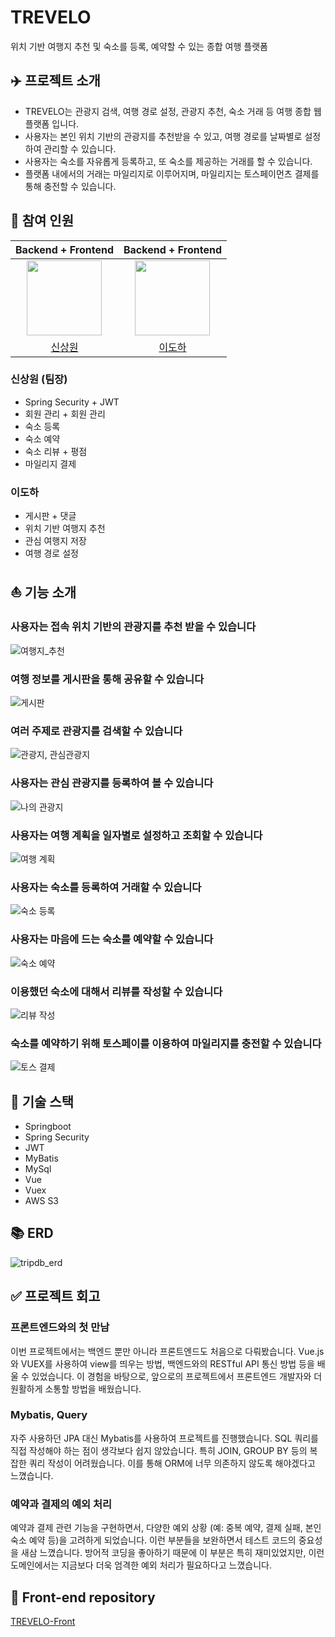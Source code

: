 # TREVELO
위치 기반 여행지 추천 및 숙소를 등록, 예약할 수 있는 종합 여행 플랫폼

## :airplane: 프로젝트 소개

- TREVELO는 관광지 검색, 여행 경로 설정, 관광지 추천, 숙소 거래 등 여행 종합 웹 플랫폼 입니다.
- 사용자는 본인 위치 기반의 관광지를 추천받을 수 있고, 여행 경로를 날짜별로 설정하여 관리할 수 있습니다.
- 사용자는 숙소를 자유롭게 등록하고, 또 숙소를 제공하는 거래를 할 수 있습니다.
- 플랫폼 내에서의 거래는 마일리지로 이루어지며, 마일리지는 토스페이먼츠 결제를 통해 충전할 수 있습니다.

## :two_men_holding_hands: 참여 인원

|                            Backend + Frontend                            |                          Backend + Frontend                           |       
|:------------------------------------------------------------------------:|:---------------------------------------------------------------------:| 
| <img src="https://github.com/Shin-sangwon.png" width="120" height="120"> | <img src="https://github.com/Lee-do-ha.png" width="120" height="120"> | 
|                  [신상원](https://github.com/Shin-sangwon)                  |                  [이도하](https://github.com/Lee-do-ha)                  |

### 신상원 (팀장)
- Spring Security + JWT
- 회원 관리 + 회원 관리
- 숙소 등록
- 숙소 예약
- 숙소 리뷰 + 평점
- 마일리지 결제

### 이도하
- 게시판 + 댓글
- 위치 기반 여행지 추천
- 관심 여행지 저장
- 여행 경로 설정

## :sailboat: 기능 소개

### 사용자는 접속 위치 기반의 관광지를 추천 받을 수 있습니다
![여행지_추천](https://github.com/Shin-sangwon/TREVELO/assets/101318750/97c6fdbe-66f6-42ce-b6dc-e21b6637e369)

### 여행 정보를 게시판을 통해 공유할 수 있습니다
![게시판](https://github.com/Shin-sangwon/TREVELO/assets/101318750/b12028f6-83c1-4aca-bd38-357968c57eef)

### 여러 주제로 관광지를 검색할 수 있습니다
![관광지, 관심관광지](https://github.com/Shin-sangwon/TREVELO/assets/101318750/977c0331-f035-46bd-bf35-ace0b04a58a8)

### 사용자는 관심 관광지를 등록하여 볼 수 있습니다
![나의 관광지](https://github.com/Shin-sangwon/TREVELO/assets/101318750/2a310c2b-2b2a-44bb-901d-99c7d813384e)

### 사용자는 여행 계획을 일자별로 설정하고 조회할 수 있습니다
![여행 계획](https://github.com/Shin-sangwon/TREVELO/assets/101318750/b15092c0-5c89-4ea1-a540-0dbfc089b9a3)

### 사용자는 숙소를 등록하여 거래할 수 있습니다
![숙소 등록](https://github.com/Shin-sangwon/TREVELO/assets/101318750/13fca920-d895-4ae2-b741-cccf5e9aaccd)

### 사용자는 마음에 드는 숙소를 예약할 수 있습니다
![숙소 예약](https://github.com/Shin-sangwon/TREVELO/assets/101318750/3f1e6e20-ea46-4423-922e-f3b94379f17d)

### 이용했던 숙소에 대해서 리뷰를 작성할 수 있습니다
![리뷰 작성](https://github.com/Shin-sangwon/TREVELO/assets/101318750/03ee5343-3442-47ac-a251-e2b515e6e0c6)

### 숙소를 예약하기 위해 토스페이를 이용하여 마일리지를 충전할 수 있습니다
![토스 결제](https://github.com/Shin-sangwon/TREVELO/assets/101318750/12de18c6-e016-457e-b61a-4bfde83917dc)


## :sparkler: 기술 스택
- Springboot
- Spring Security
- JWT
- MyBatis
- MySql
- Vue
- Vuex
- AWS S3

## :books: ERD
![tripdb_erd](https://github.com/Shin-sangwon/TREVELO/assets/101318750/40ace70f-9bf6-41ad-bb31-c054d46776dc)

## :white_check_mark: 프로젝트 회고

### 프론트엔드와의 첫 만남

이번 프로젝트에서는 백엔드 뿐만 아니라 프론트엔드도 처음으로 다뤄봤습니다. Vue.js와 VUEX를 사용하여 view를 띄우는 방법, 백엔드와의 RESTful API 통신 방법 등을 배울 수 있었습니다. 이 경험을 바탕으로, 앞으로의 프로젝트에서 프론트엔드 개발자와 더 원활하게 소통할 방법을 배웠습니다.

### Mybatis, Query

자주 사용하던 JPA 대신 Mybatis를 사용하여 프로젝트를 진행했습니다. SQL 쿼리를 직접 작성해야 하는 점이 생각보다 쉽지 않았습니다. 특히 JOIN, GROUP BY 등의 복잡한 쿼리 작성이 어려웠습니다. 이를 통해 ORM에 너무 의존하지 않도록 해야겠다고 느꼈습니다.

### 예약과 결제의 예외 처리

예약과 결제 관련 기능을 구현하면서, 다양한 예외 상황 (예: 중복 예약, 결제 실패, 본인 숙소 예약 등)을 고려하게 되었습니다. 이런 부분들을 보완하면서 테스트 코드의 중요성을 새삼 느꼈습니다. 방어적 코딩을 좋아하기 때문에 이 부분은 특히 재미있었지만, 이런 도메인에서는 지금보다 더욱 엄격한 예외 처리가 필요하다고 느꼈습니다.


## :monorail: Front-end repository
[TREVELO-Front](https://github.com/TREVELO/frontend)